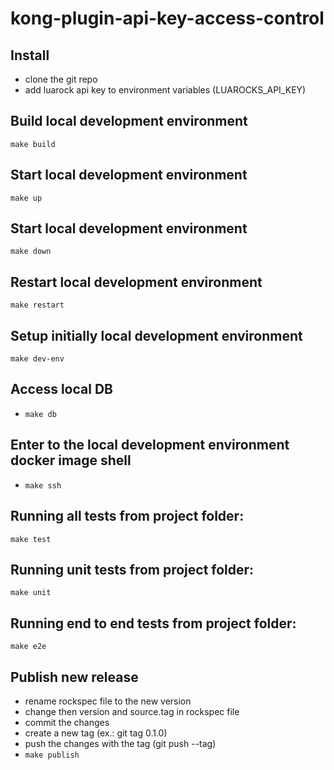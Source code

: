 # kong-plugin-api-key-access-control

## Install
 - clone the git repo
 - add luarock api key to environment variables (LUAROCKS_API_KEY)

## Build local development environment

`make build`

## Start local development environment

`make up`

## Start local development environment

`make down`

## Restart local development environment

`make restart`

## Setup initially local development environment

`make dev-env`

## Access local DB

- `make db`

## Enter to the local development environment docker image shell

- `make ssh`

## Running all tests from project folder:

`make test`

## Running unit tests from project folder:

`make unit`

## Running end to end tests from project folder:

`make e2e`

## Publish new release
 - rename rockspec file to the new version
 - change then version and source.tag in rockspec file
 - commit the changes
 - create a new tag (ex.: git tag 0.1.0)
 - push the changes with the tag (git push --tag)
 - `make publish`
